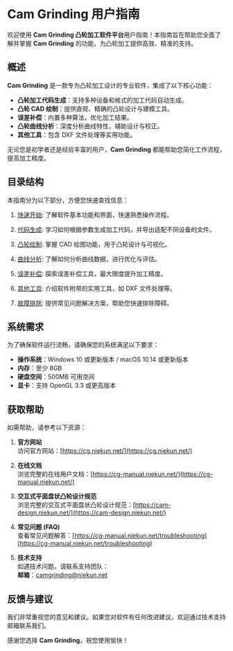 # Cam Grinding 用户指南

欢迎使用 **Cam Grinding 凸轮加工软件平台**用户指南！本指南旨在帮助您全面了解并掌握 **Cam Grinding** 的功能，为凸轮加工提供高效、精准的支持。

## 概述

**Cam Grinding** 是一款专为凸轮加工设计的专业软件，集成了以下核心功能：
- **凸轮加工代码生成**：支持多种设备和格式的加工代码自动生成。
- **凸轮 CAD 绘制**：提供直观、精确的凸轮设计与建模工具。
- **误差补偿**：内置多种算法，优化加工结果。
- **凸轮曲线分析**：深度分析曲线特性，辅助设计与校正。
- **其他工具**：包含 DXF 文件处理等实用功能。

无论您是初学者还是经验丰富的用户，**Cam Grinding** 都能帮助您简化工作流程，提高加工精度。

## 目录结构

本指南分为以下部分，方便您快速查找信息：

1. [快速开始](getting_started/README.md): 了解软件基本功能和界面，快速熟悉操作流程。

2. [代码生成](genaration/README.md): 学习如何根据参数生成加工代码，并导出适配不同设备的文件。

3. [凸轮绘制](cam_drawing/README.md): 掌握 CAD 绘图功能，用于凸轮设计与可视化。

4. [曲线分析](cam_analysis/README.md): 了解如何分析曲线数据，进行优化与评估。

5. [误差补偿](deviation/README.md): 探索误差补偿工具，最大限度提升加工精度。

6. [其他工具](dxf_tools/README.md): 介绍软件附带的实用工具，如 DXF 文件处理等。

7. [故障排除](troubleshooting/README.md): 提供常见问题解决方案，帮助您快速排除障碍。

## 系统需求

为了确保软件运行流畅，请确保您的系统满足以下要求：
- **操作系统**：Windows 10 或更新版本 / macOS 10.14 或更新版本
- **内存**：至少 8GB
- **硬盘空间**：500MB 可用空间
- **显卡**：支持 OpenGL 3.3 或更高版本

## 获取帮助

如需帮助，请参考以下资源：

1. **官方网站**  
   访问官方网站：[https://cg.niekun.net/](https://cg.niekun.net/)

2. **在线文档**  
   浏览完整的在线用户文档：[https://cg-manual.niekun.net/](https://cg-manual.niekun.net/)

2. **交互式平面盘状凸轮设计规范**  
   浏览完整的交互式平面盘状凸轮设计规范：[https://cam-design.niekun.net/](https://cam-design.niekun.net/)

3. **常见问题 (FAQ)**  
   查看常见问题解答：[https://cg-manual.niekun.net/troubleshooting](https://cg-manual.niekun.net/troubleshooting)

4. **技术支持**  
   如遇技术问题，请联系支持团队：  
   **邮箱**：[camgrinding@niekun.net](mailto:camgrinding@niekun.net)

## 反馈与建议

我们非常重视您的意见和建议。如果您对软件有任何改进建议，欢迎通过技术支持邮箱联系我们。

感谢您选择 **Cam Grinding**，祝您使用愉快！

